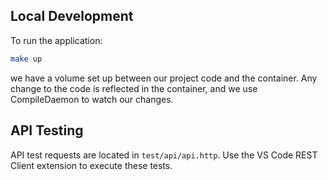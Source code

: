 ## Local Development

To run the application:

```bash
make up
```

we have a volume set up between our project code and the container. Any change to the code is reflected in the container, and we use CompileDaemon to watch our changes.

## API Testing
API test requests are located in `test/api/api.http`. Use the VS Code REST Client extension to execute these tests.